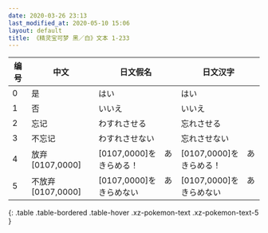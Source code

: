 ```yaml
---
date: 2020-03-26 23:13
last_modified_at: 2020-05-10 15:06
layout: default
title: 《精灵宝可梦 黑／白》文本 1-233
---
```

| 编号 | 中文 | 日文假名 | 日文汉字 |
| ---- | ---- | ---- | --- |
| 0 | 是 | はい | はい |
| 1 | 否 | いいえ | いいえ |
| 2 | 忘记 | わすれさせる | 忘れさせる |
| 3 | 不忘记 | わすれさせない | 忘れさせない |
| 4 | 放弃[0107,0000] | [0107,0000]を　あきらめる！ | [0107,0000]を　あきらめる！ |
| 5 | 不放弃[0107,0000] | [0107,0000]を　あきらめない | [0107,0000]を　あきらめない |
{: .table .table-bordered .table-hover .xz-pokemon-text .xz-pokemon-text-5 }
